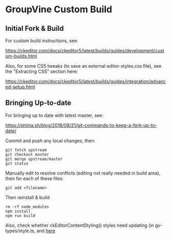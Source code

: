# GroupVine Custom Build

## Initial Fork & Build

For custom build instructions, see:

https://ckeditor.com/docs/ckeditor5/latest/builds/guides/development/custom-builds.html

Also, for some CSS tweaks (to save an external editor-styles.css
file), see the "Extracting CSS" section here:

https://ckeditor.com/docs/ckeditor5/latest/builds/guides/integration/advanced-setup.html

## Bringing Up-to-date

For bringing up to date with latest master, see:

https://philna.sh/blog/2018/08/21/git-commands-to-keep-a-fork-up-to-date/

Commit and push any local changes, then:

```
git fetch upstream
git checkout master
git merge upstream/master
git status
```

Manually edit to resolve conflicts (editing not really needed in build area), then for each of these files:

```
git add <filename>
```

Then reinstall & build

```
rm -rf node_modules
npm install
npm run build
```

Also, check whether ckEditorContentStyling() styles need updating (in
gv-types/style.ts, and
[here](https://ckeditor.com/docs/ckeditor5/latest/builds/guides/integration/content-styles.html)

